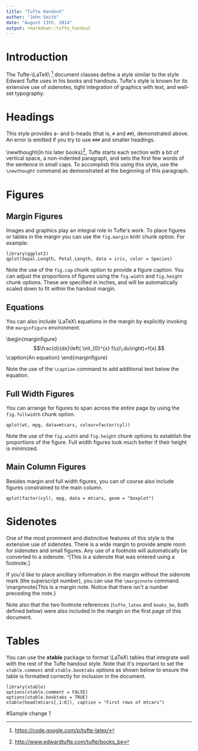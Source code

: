 ```yaml
---
title: "Tufte Handout"
author: "John Smith"
date: "August 13th, 2014"
output: rmarkdown::tufte_handout
---
```


# Introduction

The Tufte-\LaTeX\ [^tufte_latex] document classes define a style similar to the style Edward Tufte uses in his books and handouts. Tufte's style is known for its extensive use of sidenotes, tight integration of graphics with text, and well-set typography. 

# Headings

This style provides a- and b-heads (that is, `#` and `##`), demonstrated above.
An error is emitted if you try to use `###` and smaller headings.

\newthought{In his later books}[^books_be], Tufte starts each section with a bit of vertical space, a non-indented paragraph, and sets the first few words of the sentence in small caps. To accomplish this using this style, use the `\newthought` command as demonstrated at the beginning of this paragraph.

# Figures

## Margin Figures

Images and graphics play an integral role in Tufte's work. To place figures or tables in the margin you can use the `fig.margin` knitr chunk option. For example:

```{r, fig.margin = TRUE, fig.cap = "Sepal length vs. petal length, colored by species"}
library(ggplot2)
qplot(Sepal.Length, Petal.Length, data = iris, color = Species)
```

Note the use of the `fig.cap` chunk option to provide a figure caption. You can adjust the proportions of figures using the `fig.width` and `fig.height` chunk options. These are specified in inches, and will be automatically scaled down to fit within the handout margin.

## Equations

You can also include \LaTeX\ equations in the margin by explicitly invoking the `marginfigure` environment.

\begin{marginfigure}
$$\frac{d}{dx}\left( \int_{0}^{x} f(u)\,du\right)=f(x).$$
\caption{An equation}
\end{marginfigure}

Note the use of the `\caption` command to add additional text below the equation.

## Full Width Figures

You can arrange for figures to span across the entire page by using the `fig.fullwidth` chunk option. 

```{r, fig.width = 10, fig.height = 2, fig.fullwidth = TRUE, fig.cap = "Full width figure"}
qplot(wt, mpg, data=mtcars, colour=factor(cyl))
```

Note the use of the `fig.width` and `fig.height` chunk options to establish the proportions of the figure. Full width figures look much better if their height is minimized.

## Main Column Figures

Besides margin and full width figures, you can of course also include figures constrained to the main column.

```{r, fig.cap = "Another figure"}
qplot(factor(cyl), mpg, data = mtcars, geom = "boxplot")
```

# Sidenotes

One of the most prominent and distinctive features of this style is the extensive use of sidenotes. There is a wide margin to provide ample room for sidenotes and small figures. Any use of a footnote will automatically be converted to a sidenote. ^[This is a sidenote that was entered using a footnote.] 

If you'd like to place ancillary information in the margin without the sidenote mark (the superscript number), you can use the `\marginnote` command. \marginnote{This is a margin note.  Notice that there isn't a number preceding the note.}

Note also that the two footnote references (`tufte_latex` and `books_be`, both defined below) were also included in the margin on the first page of this document.

# Tables

You can use the **xtable** package to format \LaTeX\ tables that integrate well with the rest of the Tufte handout style. Note that it's important to set the `xtable.comment` and `xtable.booktabs` options as shown below to ensure the table is formatted correctly for inclusion in the document.

```{r, results='asis'}
library(xtable)
options(xtable.comment = FALSE)
options(xtable.booktabs = TRUE)
xtable(head(mtcars[,1:6]), caption = "First rows of mtcars")
```


[^tufte_latex]: https://code.google.com/p/tufte-latex/
[^books_be]: http://www.edwardtufte.com/tufte/books_be





#Sample change 1




